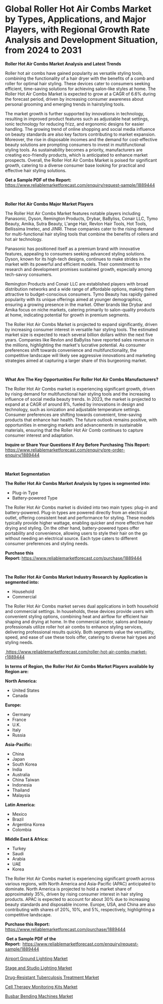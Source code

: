 <p><h1>Global Roller Hot Air Combs Market by Types, Applications, and Major Players, with Regional Growth Rate Analysis and Development Situation, from 2024 to 2031</h1></p><p><strong>Roller Hot Air Combs Market Analysis and Latest Trends</strong></p>
<p><p>Roller hot air combs have gained popularity as versatile styling tools, combining the functionality of a hair dryer with the benefits of a comb and roller for optimal hair styling. These devices cater to consumers seeking efficient, time-saving solutions for achieving salon-like styles at home. The Roller Hot Air Combs Market is expected to grow at a CAGR of 6.6% during the forecast period, driven by increasing consumer awareness about personal grooming and emerging trends in hairstyling tools.</p><p>The market growth is further supported by innovations in technology, resulting in improved product features such as adjustable heat settings, ionic technology for reducing frizz, and ergonomic designs for easier handling. The growing trend of online shopping and social media influence on beauty standards are also key factors contributing to market expansion. Moreover, the rise in disposable incomes and the demand for cost-effective beauty solutions are prompting consumers to invest in multifunctional styling tools. As sustainability becomes a priority, manufacturers are creating eco-friendly products, which is anticipated to enhance market prospects. Overall, the Roller Hot Air Combs Market is poised for significant growth, catering to a diverse consumer base looking for practical and effective hair styling solutions.</p></p>
<p><strong>Get a Sample PDF of the Report:&nbsp;</strong> <a href="https://www.reliablemarketforecast.com/enquiry/request-sample/1889444?utm_campaign=1159&utm_medium=2&utm_source=Github&utm_content=ia&utm_term=24102024&utm_id=roller-hot-air-combs">https://www.reliablemarketforecast.com/enquiry/request-sample/1889444</a></p>
<p>&nbsp;</p>
<p><strong>Roller Hot Air Combs Major Market Players</strong></p>
<p><p>The Roller Hot Air Combs Market features notable players including Panasonic, Dyson, Remington Products, Drybar, BaByliss, Conair LLC, Tymo Beauty, Amika, Sutra Beauty, L'ange Hair, Revlon Hair Tools, Hot Tools, Bellissima Imetec, and JINRI. These companies cater to the rising demand for multi-functional hair styling tools that combine the benefits of rollers and hot air technology.</p><p>Panasonic has positioned itself as a premium brand with innovative features, appealing to consumers seeking advanced styling solutions. Dyson, known for its high-tech designs, continues to make strides in the market with its powerful and efficient models. Their commitment to research and development promises sustained growth, especially among tech-savvy consumers.</p><p>Remington Products and Conair LLC are established players with broad distribution networks and a wide range of affordable options, making them attractive to budget-conscious consumers. Tymo Beauty has rapidly gained popularity with its unique offerings aimed at younger demographics, ensuring a growing presence in the market. Other brands like Drybar and Amika focus on niche markets, catering primarily to salon-quality products at home, indicating potential for growth in premium segments.</p><p>The Roller Hot Air Combs Market is projected to expand significantly, driven by increasing consumer interest in versatile hair styling tools. The estimated market size is expected to reach several billion dollars within the next five years. Companies like Revlon and BaByliss have reported sales revenue in the millions, highlighting the market's lucrative potential. As consumer preferences shift towards convenience and multifunctionality, the competitive landscape will likely see aggressive innovations and marketing strategies aimed at capturing a larger share of this burgeoning market.</p></p>
<p>&nbsp;</p>
<p><strong>What Are The Key Opportunities For Roller Hot Air Combs Manufacturers?</strong></p>
<p><p>The Roller Hot Air Combs market is experiencing significant growth, driven by rising demand for multifunctional hair styling tools and the increasing influence of social media beauty trends. In 2023, the market is projected to expand at a CAGR of around 8%, fueled by innovations in design and technology, such as ionization and adjustable temperature settings. Consumer preferences are shifting towards convenient, time-saving products that enhance hair health. The future outlook remains positive, with opportunities in emerging markets and advancements in sustainable materials, ensuring that the Roller Hot Air Comb continues to capture consumer interest and adaptation.</p></p>
<p><strong>Inquire or Share Your Questions If Any Before Purchasing This Report:</strong> <a href="https://www.reliablemarketforecast.com/enquiry/pre-order-enquiry/1889444?utm_campaign=1159&utm_medium=2&utm_source=Github&utm_content=ia&utm_term=24102024&utm_id=roller-hot-air-combs">https://www.reliablemarketforecast.com/enquiry/pre-order-enquiry/1889444</a></p>
<p>&nbsp;</p>
<p><strong>Market Segmentation</strong></p>
<p><strong>The Roller Hot Air Combs Market Analysis by types is segmented into:</strong></p>
<p><ul><li>Plug-in Type</li><li>Battery-powered Type</li></ul></p>
<p><p>The Roller Hot Air Combs market is divided into two main types: plug-in and battery-powered. Plug-in types are powered directly from an electrical outlet, offering consistent heat and performance for styling. These models typically provide higher wattage, enabling quicker and more effective hair drying and styling. On the other hand, battery-powered types offer portability and convenience, allowing users to style their hair on the go without needing an electrical source. Each type caters to different consumer preferences and styling needs.</p></p>
<p><strong>Purchase this Report:&nbsp;</strong><a href="https://www.reliablemarketforecast.com/purchase/1889444?utm_campaign=1159&utm_medium=2&utm_source=Github&utm_content=ia&utm_term=24102024&utm_id=roller-hot-air-combs">https://www.reliablemarketforecast.com/purchase/1889444</a></p>
<p>&nbsp;</p>
<p><strong>The Roller Hot Air Combs Market Industry Research by Application is segmented into:</strong></p>
<p><ul><li>Household</li><li>Commercial</li></ul></p>
<p><p>The Roller Hot Air Combs market serves dual applications in both household and commercial settings. In households, these devices provide users with convenient styling options, combining heat and airflow for efficient hair shaping and drying at home. In the commercial sector, salons and beauty professionals utilize roller hot air combs to enhance styling services, delivering professional results quickly. Both segments value the versatility, speed, and ease of use these tools offer, catering to diverse hair types and styling needs.</p></p>
<p><a href="https://www.reliablemarketforecast.com/roller-hot-air-combs-market-r1889444?utm_campaign=1159&utm_medium=2&utm_source=Github&utm_content=ia&utm_term=24102024&utm_id=roller-hot-air-combs">&nbsp;https://www.reliablemarketforecast.com/roller-hot-air-combs-market-r1889444</a></p>
<p><strong>In terms of Region, the Roller Hot Air Combs Market Players available by Region are:</strong></p>
<p>
    <p> <strong> North America: </strong>
        <ul>
            <li>United States</li>
            <li>Canada</li>
        </ul>
        </p> 
    <p> <strong> Europe: </strong>
        <ul>
            <li>Germany</li>
            <li>France</li>
            <li>U.K.</li>
            <li>Italy</li>
            <li>Russia</li>
        </ul>
        </p> 
    <p> <strong> Asia-Pacific: </strong>
        <ul>
            <li>China</li>
            <li>Japan</li>
            <li>South Korea</li>
            <li>India</li>
            <li>Australia</li>
            <li>China Taiwan</li>
            <li>Indonesia</li>
            <li>Thailand</li>
            <li>Malaysia</li>
        </ul>
        </p> 
    <p> <strong> Latin America: </strong>
        <ul>
            <li>Mexico</li>
            <li>Brazil</li>
            <li>Argentina Korea</li>
            <li>Colombia</li>
        </ul>
        </p> 
    <p> <strong> Middle East & Africa: </strong>
        <ul>
            <li>Turkey</li>
            <li>Saudi</li>
            <li>Arabia</li>
            <li>UAE</li>
            <li>Korea</li>
        </ul>
    </p>
    </p>
<p><p>The Roller Hot Air Combs market is experiencing significant growth across various regions, with North America and Asia-Pacific (APAC) anticipated to dominate. North America is projected to hold a market share of approximately 35%, driven by rising consumer interest in hair styling products. APAC is expected to account for about 30% due to increasing beauty standards and disposable income. Europe, USA, and China are also contributing with shares of 20%, 10%, and 5%, respectively, highlighting a competitive landscape.</p></p>
<p><strong>Purchase this Report: </strong><a href="https://www.reliablemarketforecast.com/purchase/1889444?utm_campaign=1159&utm_medium=2&utm_source=Github&utm_content=ia&utm_term=24102024&utm_id=roller-hot-air-combs">https://www.reliablemarketforecast.com/purchase/1889444</a></p>
<p>&nbsp;<strong>Get a Sample PDF of the Report:&nbsp;&nbsp;</strong><a href="https://www.reliablemarketforecast.com/enquiry/request-sample/1889444?utm_campaign=1159&utm_medium=2&utm_source=Github&utm_content=ia&utm_term=24102024&utm_id=roller-hot-air-combs">https://www.reliablemarketforecast.com/enquiry/request-sample/1889444</a></p>
<p><strong></strong></p>
<p><p><a href="https://www.linkedin.com/pulse/airport-ground-lighting-market-ecosystem-competitive-landscape-n0cbc?utm_campaign=1159&utm_medium=2&utm_source=Github&utm_content=ia&utm_term=24102024&utm_id=roller-hot-air-combs">Airport Ground Lighting Market</a></p><p><a href="https://www.linkedin.com/pulse/stage-studio-lighting-market-velocity-88-cagr-trajectory-lcqdc?utm_campaign=1159&utm_medium=2&utm_source=Github&utm_content=ia&utm_term=24102024&utm_id=roller-hot-air-combs">Stage and Studio Lighting Market</a></p><p><a href="https://github.com/chantekestenmo/Market-Research-Report-List-1/blob/main/drug-resistant-tuberculosis-treatment-market.md?utm_campaign=1159&utm_medium=2&utm_source=Github&utm_content=ia&utm_term=24102024&utm_id=roller-hot-air-combs">Drug-Resistant Tuberculosis Treatment Market</a></p><p><a href="https://github.com/mickahmaland/Market-Research-Report-List-1/blob/main/cell-therapy-monitoring-kits-market.md?utm_campaign=1159&utm_medium=2&utm_source=Github&utm_content=ia&utm_term=24102024&utm_id=roller-hot-air-combs">Cell Therapy Monitoring Kits Market</a></p><p><a href="https://issuu.com/reportprime-2/docs/busbar-bending-machines-market-size_fd041a8a2f18d0?utm_campaign=1159&utm_medium=2&utm_source=Github&utm_content=ia&utm_term=24102024&utm_id=roller-hot-air-combs">Busbar Bending Machines Market</a></p></p>